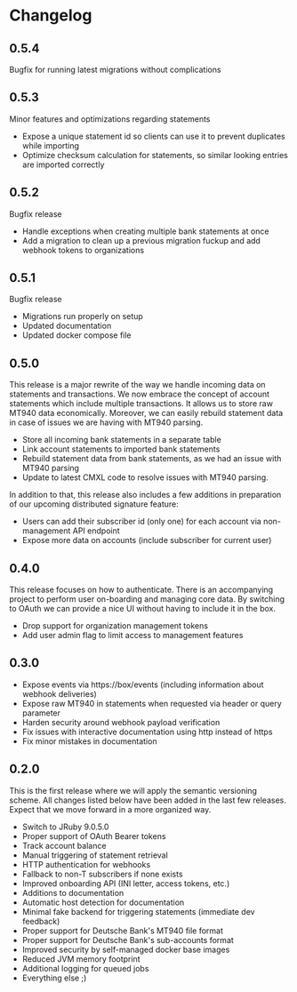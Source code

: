 # Changelog

## 0.5.4

Bugfix for running latest migrations without complications

## 0.5.3

Minor features and optimizations regarding statements

* Expose a unique statement id so clients can use it to prevent duplicates while importing
* Optimize checksum calculation for statements, so similar looking entries are imported correctly

## 0.5.2

Bugfix release

* Handle exceptions when creating multiple bank statements at once
* Add a migration to clean up a previous migration fuckup and add webhook tokens to organizations

## 0.5.1

Bugfix release

* Migrations run properly on setup
* Updated documentation
* Updated docker compose file

## 0.5.0

This release is a major rewrite of the way we handle incoming data on statements and transactions.
We now embrace the concept of account statements which include multiple transactions. It allows us
to store raw MT940 data economically. Moreover, we can easily rebuild statement data in case of
issues we are having with MT940 parsing.

* Store all incoming bank statements in a separate table
* Link account statements to imported bank statements
* Rebuild statement data from bank statements, as we had an issue with MT940 parsing
* Update to latest CMXL code to resolve issues with MT940 parsing.

In addition to that, this release also includes a few additions in preparation of our upcoming
distributed signature feature:

* Users can add their subscriber id (only one) for each account via non-management API endpoint
* Expose more data on accounts (include subscriber for current user)

## 0.4.0

This release focuses on how to authenticate. There is an accompanying project to perform user
on-boarding and managing core data. By switching to OAuth we can provide a nice UI without having
to include it in the box.

* Drop support for organization management tokens
* Add user admin flag to limit access to management features

## 0.3.0

* Expose events via https://box/events (including information about webhook deliveries)
* Expose raw MT940 in statements when requested via header or query parameter
* Harden security around webhook payload verification
* Fix issues with interactive documentation using http instead of https
* Fix minor mistakes in documentation

## 0.2.0

This is the first release where we will apply the semantic versioning scheme. All changes listed
below have been added in the last few releases. Expect that we move forward in a more organized way.

* Switch to JRuby 9.0.5.0
* Proper support of OAuth Bearer tokens
* Track account balance
* Manual triggering of statement retrieval
* HTTP authentication for webhooks
* Fallback to non-T subscribers if none exists
* Improved onboarding API (INI letter, access tokens, etc.)
* Additions to documentation
* Automatic host detection for documentation
* Minimal fake backend for triggering statements (immediate dev feedback)
* Proper support for Deutsche Bank's MT940 file format
* Proper support for Deutsche Bank's sub-accounts format
* Improved security by self-managed docker base images
* Reduced JVM memory footprint
* Additional logging for queued jobs
* Everything else ;)
